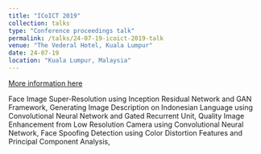 ```yaml
---
title: "ICoICT 2019"
collection: talks
type: "Conference proceedings talk"
permalink: /talks/24-07-19-icoict-2019-talk
venue: "The Vederal Hotel, Kuala Lumpur"
date: 24-07-19
location: "Kuala Lumpur, Malaysia"
---
```


[More information here](https://2019.icoict.org/)

Face Image Super-Resolution using Inception Residual Network and GAN Framework, Generating Image Description on Indonesian Language using Convolutional Neural Network and Gated Recurrent Unit, Quality Image Enhancement from Low Resolution Camera using Convolutional Neural Network, Face Spoofing Detection using Color Distortion Features and Principal Component Analysis, 
